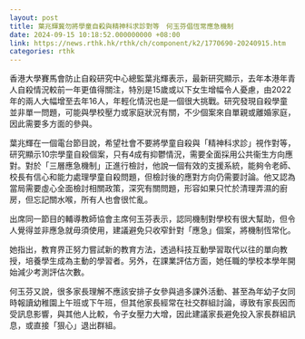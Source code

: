 ```yaml
---
layout: post
title: 葉兆輝冀勿將學童自殺與精神科求診對等　何玉芬倡恆常應急機制
date: 2024-09-15 10:18:52.000000000 +08:00
link: https://news.rthk.hk/rthk/ch/component/k2/1770690-20240915.htm
categories: rthk
---
```


香港大學賽馬會防止自殺研究中心總監葉兆輝表示，最新研究顯示，去年本港年青人自殺情況較前一年更值得關注，特別是15歲或以下女生增幅令人憂慮，由2022年的兩人大幅增至去年16人，年輕化情況也是一個很大挑戰。研究發現自殺學童並非單一問題，可能與學校壓力或家庭狀況有關，不少個案來自單親或離婚家庭，因此需要多方面的參與。

葉兆輝在一個電台節目說，希望社會不要將學童自殺與「精神科求診」視作對等，研究顯示10宗學童自殺個案，只有4成有抑鬱情況，需要全面採用公共衞生方向應對。對於「三層應急機制」正進行檢討，他說一個有效的支援系統，能夠令老師、校長有信心和能力處理學童自殺問題，但檢討後的應對方向仍需要討論。他又認為當局需要虛心全面檢討相關政策，深究有關問題，形容如果只忙於清理弄濕的廚房，但忘記關水喉，所有人也會很忙亂。

出席同一節目的輔導教師協會主席何玉芬表示，認同機制對學校有很大幫助，但令人覺得並非應急就毋須使用，建議避免只收窄針對「應急」個案，將機制恆常化。

她指出，教育界正努力嘗試新的教育方法，透過科技互動學習取代以往的單向教授，培養學生成為主動的學習者。另外，在課業評估方面，她任職的學校本學年開始減少考測評估次數。

何玉芬又說，很多家長理解不應該安排子女參與過多課外活動、甚至為年幼子女同時報讀幼稚園上午班或下午班，但其他家長經常在社交群組討論，導致有家長因而受訊息影響，與其他人比較，令子女壓力大增，因此建議家長避免投入家長群組訊息，或直接「狠心」退出群組。
